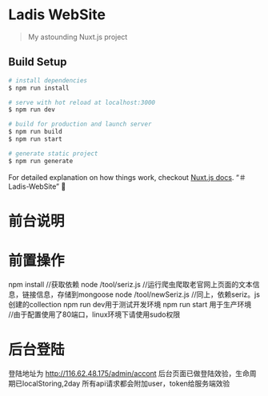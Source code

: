 # Ladis WebSite

> My astounding Nuxt.js project

## Build Setup

``` bash
# install dependencies
$ npm run install

# serve with hot reload at localhost:3000
$ npm run dev

# build for production and launch server
$ npm run build
$ npm run start

# generate static project
$ npm run generate
```

For detailed explanation on how things work, checkout [Nuxt.js docs](https://nuxtjs.org).
“＃Ladis-WebSite”

# 前台说明


# 前置操作
npm install          //获取依赖
node /tool/seriz.js  //运行爬虫爬取老官网上页面的文本信息，链接信息，存储到mongoose
node /tool/newSeriz.js  //同上，依赖seriz。js创建的collection
npm run dev用于测试开发环境
npm run start 用于生产环境  
    //由于配置使用了80端口，linux环境下请使用sudo权限


# 后台登陆
登陆地址为 http://116.62.48.175/admin/accont
后台页面已做登陆效验，生命周期已localStoring,2day
所有api请求都会附加user，token给服务端效验

